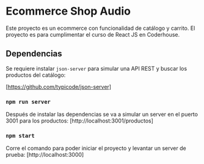 # Ecommerce Shop Audio

Este proyecto es un ecommerce con funcionalidad de catálogo y carrito. El proyecto es para cumplimentar el curso de React JS en Coderhouse.

## Dependencias

Se requiere instalar `json-server` para simular una API REST y buscar los productos del catálogo:

[https://github.com/typicode/json-server]

### `npm run server`

Después de instalar las dependencias se va a simular un server en el puerto 3001 para los productos:
[http://localhost:3001/productos] 


### `npm start`

Corre el comando para poder iniciar el proyecto y levantar un server de prueba:
[http://localhost:3000]

